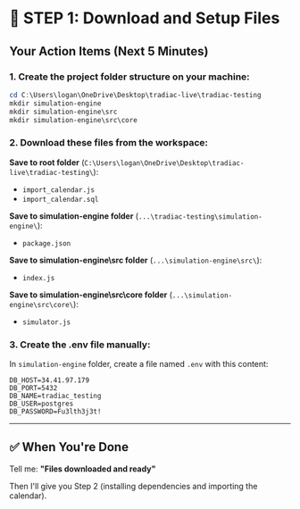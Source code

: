 # 🎯 STEP 1: Download and Setup Files

## Your Action Items (Next 5 Minutes)

### 1. Create the project folder structure on your machine:
```powershell
cd C:\Users\logan\OneDrive\Desktop\tradiac-live\tradiac-testing
mkdir simulation-engine
mkdir simulation-engine\src
mkdir simulation-engine\src\core
```

### 2. Download these files from the workspace:

**Save to root folder** (`C:\Users\logan\OneDrive\Desktop\tradiac-live\tradiac-testing\`):
- `import_calendar.js`
- `import_calendar.sql`

**Save to simulation-engine folder** (`...\tradiac-testing\simulation-engine\`):
- `package.json`

**Save to simulation-engine\src folder** (`...\simulation-engine\src\`):
- `index.js`

**Save to simulation-engine\src\core folder** (`...\simulation-engine\src\core\`):
- `simulator.js`

### 3. Create the .env file manually:

In `simulation-engine` folder, create a file named `.env` with this content:
```
DB_HOST=34.41.97.179
DB_PORT=5432
DB_NAME=tradiac_testing
DB_USER=postgres
DB_PASSWORD=Fu3lth3j3t!
```

---

## ✅ When You're Done

Tell me: **"Files downloaded and ready"**

Then I'll give you Step 2 (installing dependencies and importing the calendar).